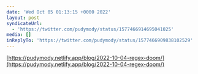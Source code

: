 ```yaml
---
date: 'Wed Oct 05 01:13:15 +0000 2022'
layout: post
syndicateUrl:
  - 'https://twitter.com/pudymody/status/1577466914695041025'
media: []
inReplyTo: 'https://twitter.com/pudymody/status/1577466909838102529'
---
```

[https://pudymody.netlify.app/blog/2022-10-04-regex-doom/](https://pudymody.netlify.app/blog/2022-10-04-regex-doom/)